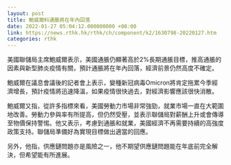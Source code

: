 ```yaml
---
layout: post
title: 鮑威爾料通脹將在年內回落
date: 2022-01-27 05:04:12.000000000 +08:00
link: https://news.rthk.hk/rthk/ch/component/k2/1630798-20220127.htm
categories: rthk
---
```


美國聯儲局主席鮑威爾表示，美國通脹仍顯著高於2%長期通脹目標，推高通脹的因素與新型肺炎疫情有關，預計通脹將在年內回落，經濟前景仍然高度不確定。 

鮑威爾在議息會議後的記者會上表示，變種新冠病毒Omicron將肯定拖累今季經濟增長，預計疫情將迅速降溫，如果疫情很快過去，對經濟影響應該很快消散。

鮑威爾又指，從許多指標來看，美國勞動力市場非常強勁，就業市場一直在大範圍地改善。勞動力參與率有所提高，但仍然受壓，並表示聯儲局對薪酬上升或會傳導至物價保持警惕。他又表示，考慮到通脹和就業，美國經濟不再需要持續的高強度政策支持。聯儲局準備好為實現目標做出適當的回應。 

另外，他指，供應鏈問題亦是風險之一，他不期望供應鏈問題能在年底前完全解決，但希望能有所進展。
